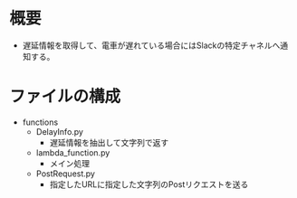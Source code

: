 # 概要
- 遅延情報を取得して、電車が遅れている場合にはSlackの特定チャネルへ通知する。

# ファイルの構成
- functions
  - DelayInfo.py
    - 遅延情報を抽出して文字列で返す
  - lambda_function.py
    - メイン処理
  - PostRequest.py
    - 指定したURLに指定した文字列のPostリクエストを送る
